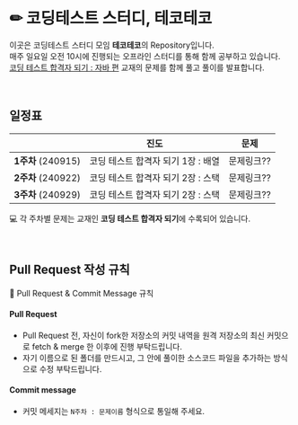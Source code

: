 # ✏ 코딩테스트 스터디, 테코테코
이곳은 코딩테스트 스터디 모임 **테코테코**의 Repository입니다. <br>
매주 일요일 오전 10시에 진행되는 오프라인 스터디를 통해 함께 공부하고 있습니다. <br>
[코딩 테스트 합격자 되기 : 자바 편](https://product.kyobobook.co.kr/detail/S000212576322) 교재의 문제를 함께 풀고 풀이를 발표합니다. <br>

<br>


## 일정표

|          |          진도                |  문제  |
| -------- | --------------------------- | ----- |
| **1주차** (240915) | 코딩 테스트 합격자 되기 1장 : 배열 | 문제링크?? |
| **2주차** (240922) | 코딩 테스트 합격자 되기 2장 : 스택 | 문제링크?? |
| **3주차** (240929) | 코딩 테스트 합격자 되기 2장 : 스택 | 문제링크?? |

💻 각 주차별 문제는 교재인 **코딩 테스트 합격자 되기**에 수록되어 있습니다.

<br>

## Pull Request 작성 규칙
🧲 Pull Request & Commit Message 규칙

#### Pull Request
* Pull Request 전, 자신이 fork한 저장소의 커밋 내역을 원격 저장소의 최신 커밋으로 fetch & merge 한 이후에 진행 부탁드립니다.
* 자기 이름으로 된 폴더를 만드시고, 그 안에 풀이한 소스코드 파일을 추가하는 방식으로 수정 부탁드립니다.

#### Commit message
* 커밋 메세지는 `N주차 : 문제이름` 형식으로 통일해 주세요.
